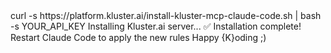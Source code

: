 <div id="termynal" data-termynal>
  <span data-ty="input">curl -s https://platform.kluster.ai/install-kluster-mcp-claude-code.sh | bash -s YOUR_API_KEY</span>
  <span data-ty>Installing Kluster.ai server...</span>
  <span data-ty>✅ Installation complete!</span>
  <span data-ty>Restart Claude Code to apply the new rules</span>
  <span data-ty>Happy {K}oding ;)</span>
</div>